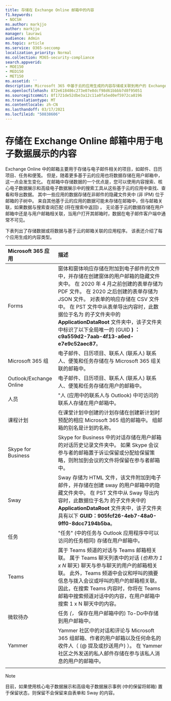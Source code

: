 ```yaml
---
title: 存储在 Exchange Online 邮箱中的内容
f1.keywords:
- NOCSH
ms.author: markjjo
author: markjjo
manager: laurawi
audience: Admin
ms.topic: article
ms.service: O365-seccomp
localization_priority: Normal
ms.collection: M365-security-compliance
search.appverid:
- MOE150
- MED150
- MET150
ms.assetid: ''
description: Microsoft 365 中基于云的应用生成的内容存储或关联到用户的 Exchange Online 邮箱。 可以使用 Microsoft 电子数据展示工具搜索此内容。
ms.openlocfilehash: 872e618486c273e07e8dcf98d61bbbb7d8f95051
ms.sourcegitcommit: 8f1721de52dbe3a12c11a0fa5ed0ef5972ca8196
ms.translationtype: MT
ms.contentlocale: zh-CN
ms.lasthandoff: 03/17/2021
ms.locfileid: "50838606"
---
```

# <a name="content-stored-in-exchange-online-mailboxes-for-ediscovery"></a>存储在 Exchange Online 邮箱中用于电子数据展示的内容

Exchange Online 中的邮箱主要用于存储与电子邮件相关的项目，如邮件、日历项目、任务和便笺。 但是，随着更多基于云的应用也将数据存储在用户邮箱中，这一点会发生变化。 在邮箱中存储数据的一个优点是，您可以使用内容搜索、核心电子数据展示和高级电子数据展示中的搜索工具从这些基于云的应用中查找、查看和导出数据。 其中一些应用的数据存储在非邮件的隐藏文件夹中 (非 IPM) 位于邮箱的子树中。 来自其他基于云的应用的数据可能未存储在邮箱中，但与邮箱关联，如果数据与搜索查询匹配 (将在搜索中返回) 。 无论基于云的数据存储在用户邮箱中还是与用户邮箱相关联，当用户打开其邮箱时，数据在电子邮件客户端中通常不可见。

下表列出了存储数据或将数据与基于云的邮箱关联的应用程序。 该表还介绍了每个应用生成的内容类型。

|Microsoft 365 应用|描述|
|:---------|:---------|
|Forms|窗体和窗体响应存储在附加到电子邮件的文件中，并存储在创建窗体的用户邮箱的隐藏文件夹中。 在 2020 年 4 月之前创建的表单存储为 PDF 文件。 在 2020 之后创建的表单存储为 JSON 文件。  对表单的响应存储在 CSV 文件中。 在 PST 文件中从表单导出内容时，此数据位于名为 的子文件夹中的 **ApplicationDataRoot** 文件夹中，该子文件夹中标识了以下全局唯一的 (GUID **) ：c9a559d2-7aab-4f13-a6ed-e7e9c52aec87**。 |
|Microsoft 365 组|电子邮件、日历项目、联系人 (联系人) 联系人、便笺和任务存储在与 Microsoft 365 组关联的邮箱中。|
|Outlook/Exchange Online|电子邮件、日历项目、联系人 (联系人) 联系人、便笺和任务存储在用户的邮箱中。|
|人员|"人 (应用中的联系人与 Outlook) 中可访问的联系人存储在用户邮箱中。|
|课程计划|在课堂计划中创建的计划存储在创建新计划时预配的相应 Microsoft 365 组的邮箱中。 组邮箱的别名是计划的名称。|
|Skype for Business|Skype for Business 中的对话存储在用户邮箱的对话历史记录文件夹中。 如果 Skype 会议参与者的邮箱置于诉讼保留或分配给保留策略，则附加到会议的文件将保留在参与者邮箱中。|
|Sway|Sway 存储为 HTML 文件，该文件附加到电子邮件，并存储在创建 sway 的用户邮箱中的隐藏文件夹中。 在 PST 文件中从 Sway 导出内容时，此数据位于名为 的子文件夹中的 **ApplicationDataRoot** 文件夹中，该子文件夹具有以下  **GUID：905fcf26-4eb7-48a0-9ff0-8dcc7194b5ba**。|
|任务|"任务" (中的任务与 Outlook 应用程序中可以访问的任务相同) 存储在用户邮箱中。|
|Teams|属于 Teams 频道的对话与 Teams 邮箱相关联。 属于 Teams 聊天列表中的对话 (*也称为 1 x N* 聊天) 聊天与参与聊天的用户的邮箱相关联。 此外，Teams 频道中会议和呼叫的摘要信息与拨入会议或呼叫的用户的邮箱相关联。 因此，在搜索 Teams 内容时，你将在 Teams 邮箱中搜索频道对话中的内容，在用户邮箱中搜索 1 x N 聊天中的内容。|
|微软待办|任务 *(，* 保存在用户邮箱中的) To-Do中存储到用户邮箱中。|
|Yammer|Yammer 社区中的对话和评论与 Microsoft 365 组邮箱、作者的用户邮箱以及任何命名的收件人（ (@ 提及或抄送用户) ）。 在 Yammer 社区之外发送的私人邮件存储在参与该私人消息的用户的邮箱中。|  
||||

> [!NOTE]
> 目前，如果使用核心电子数据展示和高级电子数据展示事例 (中的保留将邮箱) 置于保留状态，则保留不会保留来自表单和 Sway 的内容。
